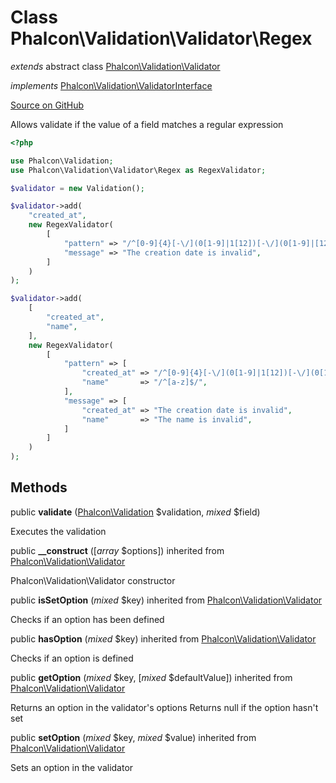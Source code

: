 # Class **Phalcon\\Validation\\Validator\\Regex**

*extends* abstract class [Phalcon\Validation\Validator](/en/3.1.2/api/Phalcon_Validation_Validator)

*implements* [Phalcon\Validation\ValidatorInterface](/en/3.1.2/api/Phalcon_Validation_ValidatorInterface)

<a href="https://github.com/phalcon/cphalcon/blob/master/phalcon/validation/validator/regex.zep" class="btn btn-default btn-sm">Source on GitHub</a>

Allows validate if the value of a field matches a regular expression

```php
<?php

use Phalcon\Validation;
use Phalcon\Validation\Validator\Regex as RegexValidator;

$validator = new Validation();

$validator->add(
    "created_at",
    new RegexValidator(
        [
            "pattern" => "/^[0-9]{4}[-\/](0[1-9]|1[12])[-\/](0[1-9]|[12][0-9]|3[01])$/",
            "message" => "The creation date is invalid",
        ]
    )
);

$validator->add(
    [
        "created_at",
        "name",
    ],
    new RegexValidator(
        [
            "pattern" => [
                "created_at" => "/^[0-9]{4}[-\/](0[1-9]|1[12])[-\/](0[1-9]|[12][0-9]|3[01])$/",
                "name"       => "/^[a-z]$/",
            ],
            "message" => [
                "created_at" => "The creation date is invalid",
                "name"       => "The name is invalid",
            ]
        ]
    )
);

```


## Methods
public  **validate** ([Phalcon\Validation](/en/3.1.2/api/Phalcon_Validation) $validation, *mixed* $field)

Executes the validation



public  **__construct** ([*array* $options]) inherited from [Phalcon\Validation\Validator](/en/3.1.2/api/Phalcon_Validation_Validator)

Phalcon\\Validation\\Validator constructor



public  **isSetOption** (*mixed* $key) inherited from [Phalcon\Validation\Validator](/en/3.1.2/api/Phalcon_Validation_Validator)

Checks if an option has been defined



public  **hasOption** (*mixed* $key) inherited from [Phalcon\Validation\Validator](/en/3.1.2/api/Phalcon_Validation_Validator)

Checks if an option is defined



public  **getOption** (*mixed* $key, [*mixed* $defaultValue]) inherited from [Phalcon\Validation\Validator](/en/3.1.2/api/Phalcon_Validation_Validator)

Returns an option in the validator's options
Returns null if the option hasn't set



public  **setOption** (*mixed* $key, *mixed* $value) inherited from [Phalcon\Validation\Validator](/en/3.1.2/api/Phalcon_Validation_Validator)

Sets an option in the validator



